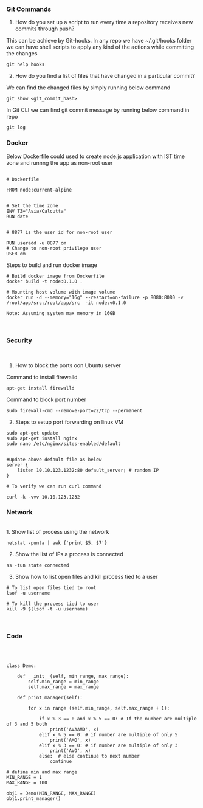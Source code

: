 

### Git Commands

1. How do you set up a script to run every time a repository receives new commits through push? <br>

This can be achieve by Git-hooks.
In any repo we have ~/.git/hooks folder we can have shell scripts to apply any kind of the actions while committing the changes
<br>

    git help hooks



2. How do you find a list of files that have changed in a particular commit? <br>

We can find the changed files by simply running below command

    git show <git_commit_hash>

In Git CLI we can find git commit message by running below command in repo
<br>

    git log


### Docker

Below Dockerfile could used to create node.js application with IST time zone and runnng the app as non-root user

```

# Dockerfile 

FROM node:current-alpine


# Set the time zone
ENV TZ="Asia/Calcutta"
RUN date


# 8877 is the user id for non-root user

RUN useradd -u 8877 om
# Change to non-root privilege user
USER om

```


Steps to build and run docker image
```
# Build docker image from Dockerfile
docker build -t node:0.1.0 .

# Mounting host volume with image volume
docker run -d --memory="16g" --restart=on-failure -p 8080:8080 -v /root/app/src:/root/app/src  -it node:v0.1.0

Note: Assuming system max memory in 16GB

```

<br>


### Security

<br>

1. How to block the ports oon Ubuntu server

Command to install firewalld

```
apt-get install firewalld
```

Command to block port number

```
sudo firewall-cmd --remove-port=22/tcp --permanent
```

2. Steps to setup port forwarding on linux VM

```
sudo apt-get update
sudo apt-get install nginx
sudo nano /etc/nginx/sites-enabled/default


#Update above default file as below
server {
    listen 10.10.123.1232:80 default_server; # random IP
}
```
```
# To verify we can run curl command

curl -k -vvv 10.10.123.1232

```

### Network
<br>
1. Show list of process using the network

```
netstat -punta | awk {'print $5, $7'}
```

2. Show the list of IPs a process is connected

```
ss -tun state connected
```

3. Show how to list open files and kill process tied to a user

```
# To list open files tied to root
lsof -u username

# To kill the process tied to user
kill -9 $(lsof -t -u username)
```


<br>

### Code

<br>

```

class Demo:

    def __init__(self, min_range, max_range):
        self.min_range = min_range
        self.max_range = max_range

    def print_manager(self):

        for x in range (self.min_range, self.max_range + 1):

            if x % 3 == 0 and x % 5 == 0: # If the number are multiple of 3 and 5 both
                print('AVAAMO', x)
            elif x % 5 == 0: # if number are multiple of only 5
                print('AMO', x)
            elif x % 3 == 0: # if number are multiple of only 3
                print('AVO', x)
            else:  # else continue to next number
                continue

# define min and max range
MIN_RANGE = 1
MAX_RANGE = 100

obj1 = Demo(MIN_RANGE, MAX_RANGE)
obj1.print_manager()

```
